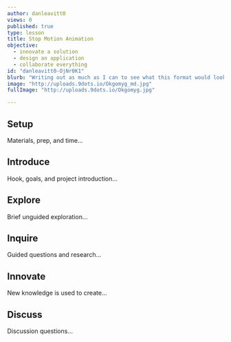 ```yaml
---
author: danleavitt0
views: 0
published: true
type: lesson
title: Stop Motion Animation
objective: 
  - innovate a solution
  - design an application
  - collaborate everything
id: "danleavitt0-OjNr0K1"
blurb: "Writing out as much as I can to see what this format would look like. You could say that this is a #tester to see what will happen. Finish w"
image: "http://uploads.9dots.io/Okgomyg_md.jpg"
fullImage: "http://uploads.9dots.io/Okgomyg.jpg"

---
```


## Setup
Materials, prep, and time...

## Introduce
Hook, goals, and project introduction...

## Explore
Brief unguided exploration...

## Inquire
Guided questions and research...

## Innovate
New knowledge is used to create...

## Discuss
Discussion questions...
